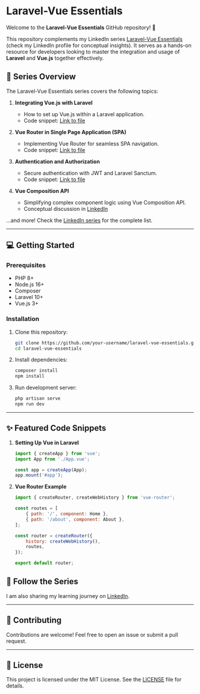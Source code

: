 
# Laravel-Vue Essentials  

Welcome to the **Laravel-Vue Essentials** GitHub repository! 🎉  

This repository complements my LinkedIn series [Laravel-Vue Essentials](www.linkedin.com/in/kandarp-trivedi-62a3112a6) (check my LinkedIn profile for conceptual insights). It serves as a hands-on resource for developers looking to master the integration and usage of **Laravel** and **Vue.js** together effectively.  

## 🚀 Series Overview  

The Laravel-Vue Essentials series covers the following topics:  

1. **Integrating Vue.js with Laravel**  
   - How to set up Vue.js within a Laravel application.  
   - Code snippet: [Link to file](Day1-VueLaravel_Integration.md)  

2. **Vue Router in Single Page Application (SPA)**  
   - Implementing Vue Router for seamless SPA navigation.  
   - Code snippet: [Link to file](Day2-VueRouter_SinglePageApplication.md)  

4. **Authentication and Authorization**  
   - Secure authentication with JWT and Laravel Sanctum.  
   - Code snippet: [Link to file](Day3-Laravel_Authentication_Authorization.md)  

5. **Vue Composition API**  
   - Simplifying complex component logic using Vue Composition API.  
   - Conceptual discussion in [LinkedIn](www.linkedin.com/in/kandarp-trivedi-62a3112a6)  

…and more! Check the [LinkedIn series](www.linkedin.com/in/kandarp-trivedi-62a3112a6) for the complete list.  

---
## 💻 Getting Started  

### Prerequisites  
- PHP 8+  
- Node.js 16+  
- Composer  
- Laravel 10+  
- Vue.js 3+  

### Installation  

1. Clone this repository:  
   ```bash  
   git clone https://github.com/your-username/laravel-vue-essentials.git  
   cd laravel-vue-essentials  
   ```  

2. Install dependencies:  
   ```bash  
   composer install  
   npm install  
   ```  

3. Run development server:  
   ```bash  
   php artisan serve  
   npm run dev  
   ```  

---

## ✨ Featured Code Snippets  

1. **Setting Up Vue in Laravel**  
   ```javascript  
   import { createApp } from 'vue';  
   import App from './App.vue';  

   const app = createApp(App);  
   app.mount('#app');  
   ```  

2. **Vue Router Example**  
   ```javascript  
   import { createRouter, createWebHistory } from 'vue-router';  

   const routes = [  
       { path: '/', component: Home },  
       { path: '/about', component: About },  
   ];  

   const router = createRouter({  
       history: createWebHistory(),  
       routes,  
   });  

   export default router;  
   ```  

## 📖 Follow the Series  

I am also sharing my learning journey on [LinkedIn](www.linkedin.com/in/kandarp-trivedi-62a3112a6).  

---

## 📝 Contributing  

Contributions are welcome! Feel free to open an issue or submit a pull request.  

---

## 📜 License  

This project is licensed under the MIT License. See the [LICENSE](./LICENSE) file for details.  
